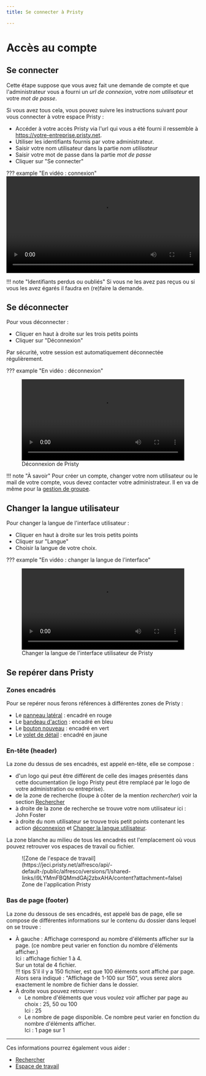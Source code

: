 ```yaml
---
title: Se connecter à Pristy

---
```



# Accès au compte

## Se connecter

Cette étape suppose que vous avez fait une demande de compte et que l'administrateur vous a fourni un *url de connexion*, votre *nom utilisateur* et votre *mot de passe*.

Si vous avez tous cela, vous pouvez suivre les instructions suivant pour vous connecter à votre espace Pristy :

- Accéder à votre accès Pristy via l'url qui vous a été fourni il ressemble à https://votre-entreprise.pristy.net.
- Utiliser les identifiants fournis par votre administrateur.
- Saisir votre nom utilisateur dans la partie *nom utilisateur*
- Saisir votre mot de passe dans la partie *mot de passe*
- Cliquer sur "Se connecter"

??? example "En vidéo : connexion"
      <video width="100%" controls>
      <source src="https://jeci.pristy.net/alfresco/api/-default-/public/alfresco/versions/1/shared-links/UsjlKfyURxGZuNY3ytG27Q/content?attachment=false" type="video/mp4">
      Votre navigateur ne supporte pas le tag vidéo.
      </video>

!!! note "Identifiants perdus ou oubliés"
      Si vous ne les avez pas reçus ou si vous les avez égarés il faudra en (re)faire la demande.

## Se déconnecter

Pour vous déconnecter :

- Cliquer en haut à droite sur les trois petits points
- Cliquer sur "Déconnexion"

Par sécurité, votre session est automatiquement déconnectée régulièrement.

??? example "En vidéo : déconnexion"
      <figure> <video width="100%" controls>
      <source src="https://jeci.pristy.net/alfresco/api/-default-/public/alfresco/versions/1/shared-links/49-qwcrhTiOdPbO7QLkc0A/content?attachment=false" type="video/mp4">
      Votre navigateur ne supporte pas le tag vidéo.
      </video>
      <figcaption> Déconnexion de Pristy</figcaption>
      </figure>

!!! note "À savoir"
      Pour créer un compte, changer votre nom utilisateur ou le mail de votre compte, vous devez contacter votre administrateur.
      Il en va de même pour la [gestion de groupe](../partager/#groupe).

## Changer la langue utilisateur

Pour changer la langue de l'interface utilisateur :

- Cliquer en haut à droite sur les trois petits points
- Cliquer sur "Langue"
- Choisir la langue de votre choix.

??? example "En vidéo : changer la langue de l'interface"
      <figure> <video width="100%" controls>
      <source src="https://jeci.pristy.net/alfresco/api/-default-/public/alfresco/versions/1/shared-links/ZRj_LZNfQpWRtxxSzEPTKw/content?attachment=false" type="video/mp4">
      Votre navigateur ne supporte pas le tag vidéo.
      </video>
      <figcaption> Changer la langue de l'interface utilisateur de Pristy</figcaption>
      </figure>

## Se repérer dans Pristy

### Zones encadrés
Pour se repérer nous ferons références à différentes zones de Pristy :

- Le [panneau latéral](../panneau-lateral) : encadré en rouge
- Le [bandeau d'action](../bandeau-actions) : encadré en bleu
- Le [bouton nouveau](../creation-import) : encadré en vert
- Le [volet de détail](../bandeau-actions/#volet-de-detail) : encadré en jaune

### En-tête (header)

La zone du dessus de ses encadrés, est appelé en-tête, elle se compose :

- d'un logo qui peut être différent de celle des images présentés dans cette documentation (le logo Pristy peut être remplacé par le logo de votre administration ou entreprise).
- de la zone de recherche (loupe à côter de la mention _rechercher_) voir la section [Rechercher](../rechercher)
- à droite de la zone de recherche se trouve votre nom utilisateur ici : John Foster
- à droite du nom utilisateur se trouve trois petit points contenant les action [déconnexion](#se-déconnecter) et [Changer la langue utilisateur](#changer-la-langue-utilisateur).

La zone blanche au milieu de tous les encadrés est l'emplacement où vous pouvez retrouver vos espaces de travail ou fichier.

<figure markdown>![Zone de l'espace de travail](https://jeci.pristy.net/alfresco/api/-default-/public/alfresco/versions/1/shared-links/i9LYMmFBQMmdGAj2zbxAHA/content?attachment=false)
<!---->
<figcaption>Zone de l'application Pristy</figcaption>
</figure>

### Bas de page (footer)

La zone du dessous de ses encadrés, est appelé bas de page, elle se compose de différentes informations sur le contenu du dossier dans lequel on se trouve :

- À gauche : Affichage correspond au nombre d'éléments afficher sur la page. (ce nombre peut varier en fonction du nombre d'éléments afficher.)<br/>
  Ici : affichage fichier 1 à 4.<br/>
  Sur un total de 4 fichier.<br/>
!!! tips
    S'il il y a 150 fichier, est que 100 éléments sont affiché par page. Alors sera indiqué : "Affichage de 1-100 sur 150", vous serez alors exactement le nombre de fichier dans le dossier.
- À droite vous pouvez retrouver :
  - Le nombre d'éléments que vous voulez voir afficher par page au choix : 25, 50 ou 100<br/>
    Ici : 25
  - Le nombre de page disponible. Ce nombre peut varier en fonction du nombre d'éléments afficher.<br/>
    Ici : 1 page sur 1

---
Ces informations pourrez également vous aider :
* [Rechercher](../rechercher)
* [Espace de travail](creation-import/#espace-de-travail)
